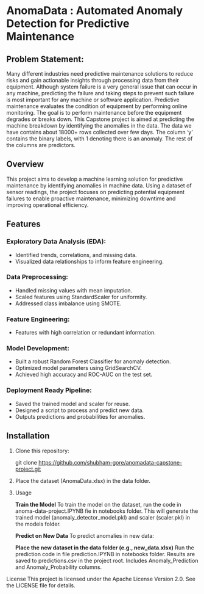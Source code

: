 # AnomaData : Automated Anomaly Detection for Predictive Maintenance

## Problem Statement:
Many different industries need predictive maintenance solutions to reduce risks and gain actionable insights through processing data from their equipment.
Although system failure is a very general issue that can occur in any machine, predicting the failure and taking steps to prevent such failure is most important for any machine or software application.
Predictive maintenance evaluates the condition of equipment by performing online monitoring. The goal is to perform maintenance before the equipment degrades or breaks down.
This Capstone project is aimed at predicting the machine breakdown by identifying the anomalies in the data.
The data we have contains about 18000+ rows collected over few days. The column ‘y’ contains the binary labels, with 1 denoting there is an anomaly. The rest of the columns are predictors.  

## Overview
This project aims to develop a machine learning solution for predictive maintenance by identifying anomalies in machine data. Using a dataset of sensor readings, the project focuses on predicting potential equipment failures to enable proactive maintenance, minimizing downtime and improving operational efficiency.

## Features
### Exploratory Data Analysis (EDA):
- Identified trends, correlations, and missing data.
- Visualized data relationships to inform feature engineering.

### Data Preprocessing:
- Handled missing values with mean imputation.
- Scaled features using StandardScaler for uniformity.
- Addressed class imbalance using SMOTE.

### Feature Engineering:
- Features with high correlation or redundant information.

### Model Development:
- Built a robust Random Forest Classifier for anomaly detection.
- Optimized model parameters using GridSearchCV.
- Achieved high accuracy and ROC-AUC on the test set.

### Deployment Ready Pipeline:
- Saved the trained model and scaler for reuse.
- Designed a script to process and predict new data.
- Outputs predictions and probabilities for anomalies.

## Installation
1. Clone this repository:

    git clone https://github.com/shubham-gore/anomadata-capstone-project.git

2. Place the dataset (AnomaData.xlsx) in the data folder.

3. Usage

    **Train the Model**
    To train the model on the dataset, run the code in anoma-data-project.IPYNB fie in notebooks folder. This will generate the trained model (anomaly_detector_model.pkl) and scaler (scaler.pkl) in the models folder.

    **Predict on New Data**
    To predict anomalies in new data:

    **Place the new dataset in the data folder (e.g., new_data.xlsx)**
    Run the prediction code in file prediction.IPYNB in notebooks folder. Results are saved to predictions.csv in the project root. Includes Anomaly_Prediction and Anomaly_Probability columns.

License
This project is licensed under the Apache License Version 2.0. See the LICENSE file for details.
